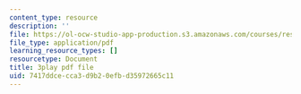 ```yaml
---
content_type: resource
description: ''
file: https://ol-ocw-studio-app-production.s3.amazonaws.com/courses/res-18-005-highlights-of-calculus-spring-2010/7417ddcecca3d9b20efbd35972665c11_kAv5pahIevE.pdf
file_type: application/pdf
learning_resource_types: []
resourcetype: Document
title: 3play pdf file
uid: 7417ddce-cca3-d9b2-0efb-d35972665c11
---
```

